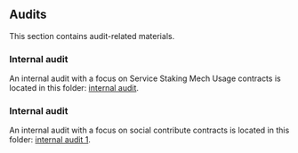 ## Audits
This section contains audit-related materials.

### Internal audit
An internal audit with a focus on Service Staking Mech Usage
contracts is located in this folder: [internal audit](https://github.com/valory-xyz/autonolas-staking-programmes/blob/main/audits/internal).

### Internal audit
An internal audit with a focus on social contribute
contracts is located in this folder: [internal audit 1](https://github.com/valory-xyz/autonolas-staking-programmes/blob/main/audits/internal1).

